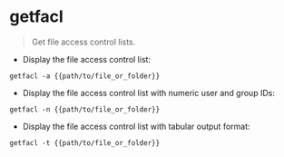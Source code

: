 # getfacl

> Get file access control lists.

- Display the file access control list:

`getfacl -a {{path/to/file_or_folder}}`

- Display the file access control list with numeric user and group IDs:

`getfacl -n {{path/to/file_or_folder}}`

- Display the file access control list with tabular output format:

`getfacl -t {{path/to/file_or_folder}}`
